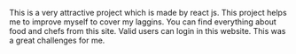 This is a very attractive project which is made by react js.
This project helps me to improve myself to cover my laggins.
You can find everything about food and chefs from this site.
Valid users can login in this website.
This was a great challenges for me.
